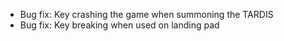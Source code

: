 - Bug fix: Key crashing the game when summoning the TARDIS
- Bug fix: Key breaking when used on landing pad